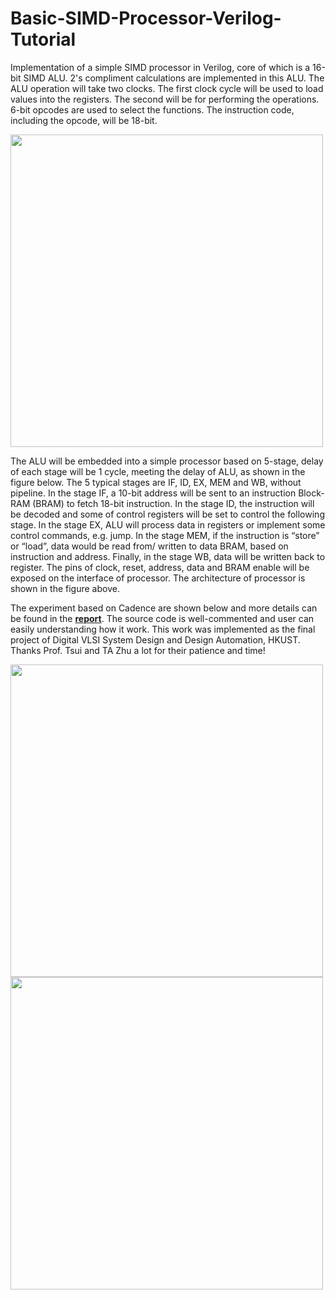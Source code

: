 # Basic-SIMD-Processor-Verilog-Tutorial 
Implementation of a simple SIMD processor in Verilog, core of which is a 16-bit SIMD ALU. 2's compliment calculations are implemented in this ALU. The ALU operation will take two clocks. The first clock cycle will be used to load values into the registers. The second will be for performing the operations. 6-bit opcodes are used to select the functions. The instruction code, including the opcode, will be 18-bit.

<img src="https://github.com/zslwyuan/Basic-SIMD-Processor-Verilog-Tutorial/blob/master/Processor.PNG" width="500"> 

The ALU will be embedded into a simple processor based on 5-stage, delay of each stage will
be 1 cycle, meeting the delay of ALU, as shown in the figure below. The 5 typical stages are IF, ID,
EX, MEM and WB, without pipeline. In the stage IF, a 10-bit address will be sent to an instruction
Block-RAM (BRAM) to fetch 18-bit instruction. In the stage ID, the instruction will be decoded
and some of control registers will be set to control the following stage. In the stage EX, ALU will
process data in registers or implement some control commands, e.g. jump. In the stage MEM, if the
instruction is “store” or “load”, data would be read from/ written to data BRAM, based on instruction
and address. Finally, in the stage WB, data will be written back to register. The pins of clock, reset,
address, data and BRAM enable will be exposed on the interface of processor. The architecture of
processor is shown in the figure above.

The experiment based on Cadence are shown below and more details can be found in the **[report]([https://github.com/sacjin-rtu/SIMD_processor/blob/master/report.pdf](https://github.com/sachin-rtu/SIMD_processor/blob/539d0a82f41e959075cf6fed9319f8b98882ca25/report_me.pdf))**. The source code is well-commented and user can easily understanding how it work. This work was implemented as the final project of Digital VLSI System Design and Design Automation, HKUST. Thanks Prof. Tsui and TA Zhu a lot for their patience and time!

<img src="https://github.com/zslwyuan/Basic-SIMD-Processor-Verilog-Tutorial/blob/master/post_layout_Sim.PNG" width="500"> 

<img src="https://github.com/zslwyuan/Basic-SIMD-Processor-Verilog-Tutorial/blob/master/Layout.PNG" width="500"> 
